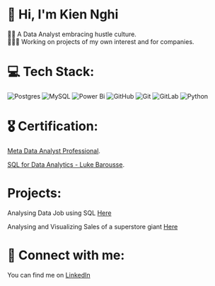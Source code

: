 # 👋 Hi, I'm Kien Nghi
👨‍💻 A Data Analyst embracing hustle culture. <br/>
👨🏻‍💼 Working on projects of my own interest and for companies.

# 💻 Tech Stack:
![Postgres](https://img.shields.io/badge/postgres-%23316192.svg?style=for-the-badge&logo=postgresql&logoColor=white) ![MySQL](https://img.shields.io/badge/mysql-4479A1.svg?style=for-the-badge&logo=mysql&logoColor=white) ![Power Bi](https://img.shields.io/badge/power_bi-F2C811?style=for-the-badge&logo=powerbi&logoColor=black) ![GitHub](https://img.shields.io/badge/github-%23121011.svg?style=for-the-badge&logo=github&logoColor=white) ![Git](https://img.shields.io/badge/git-%23F05033.svg?style=for-the-badge&logo=git&logoColor=white) ![GitLab](https://img.shields.io/badge/gitlab-%23181717.svg?style=for-the-badge&logo=gitlab&logoColor=white) ![Python](https://img.shields.io/badge/python-3670A0?style=for-the-badge&logo=python&logoColor=ffdd54)

 # 🎖 Certification: 

[Meta Data Analyst Professional](https://coursera.org/share/a80b04634648c595e280088647f5a298).

[SQL for Data Analytics - Luke Barousse](https://app.kajabi.com/certificates/8f71c4b2).


# Projects: 
Analysing Data Job using SQL [Here](https://github.com/KingNghi/SQL_Project_Data_Job_Analysis)

Analysing and Visualizing Sales of a superstore giant [Here](https://github.com/KingNghi/Superstore_Giant_Sales_Analysis)

# 🤳 Connect with me:

You can find me on [LinkedIn](https://www.linkedin.com/in/ngh%E1%BB%8B-tr%E1%BA%A7n-35ba2822a/)
